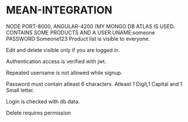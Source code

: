 # MEAN-INTEGRATION 
NODE PORT-8000, ANGULAR-4200 (MY MONGO DB ATLAS IS USED. CONTAINS SOME PRODUCTS AND A USER UNAME:someone PASSWORD:Someone123
Product list is visible to everyone.

Edit and delete visible only if you are logged in.

Authentication access is verified with jwt.

Repeated username is not allowed while signup.

Password must contain atleast 6 characters. Atleast 1 Digit,1 Capital and 1 Small letter.

Login is checked with db data.

Delete requires permission

